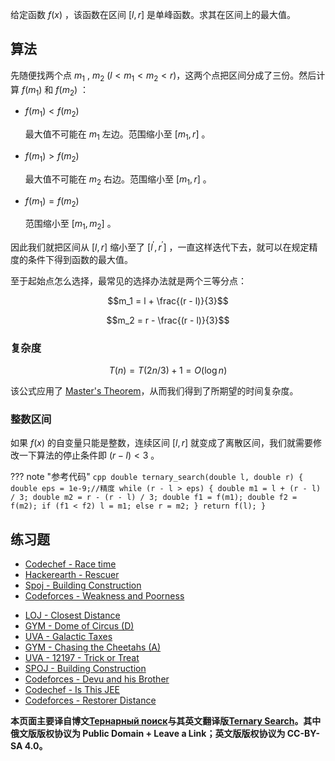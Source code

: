 给定函数 $f(x)$ ，该函数在区间 $[l, r]$ 是单峰函数。求其在区间上的最大值。

## 算法

先随便找两个点 $m_1$ , $m_2$ ($l < m_1 < m_2 < r$)，这两个点把区间分成了三份。然后计算 $f(m_1)$ 和 $f(m_2)$ ：
-   $f(m_1) < f(m_2)$

    最大值不可能在 $m_1$ 左边。范围缩小至 $[m_1, r]$ 。
-   $f(m_1) > f(m_2)$

    最大值不可能在 $m_2$ 右边。范围缩小至 $[m_1, r]$ 。

-   $f(m_1) = f(m_2)$

    范围缩小至 $[m_1, m_2]$ 。

因此我们就把区间从 $[l, r]$ 缩小至了 $[l^\prime, r^\prime]$ ，一直这样迭代下去，就可以在规定精度的条件下得到函数的最大值。

至于起始点怎么选择，最常见的选择办法就是两个三等分点：

$$m_1 = l + \frac{(r - l)}{3}$$

$$m_2 = r - \frac{(r - l)}{3}$$ 

### 复杂度

$$T(n) = T({2n}/{3}) + 1 = O(\log n)$$

该公式应用了 [Master's Theorem](https://en.wikipedia.org/wiki/Master_theorem_(analysis_of_algorithms))，从而我们得到了所期望的时间复杂度。

### 整数区间

如果 $f(x)$ 的自变量只能是整数，连续区间 $[l, r]$ 就变成了离散区间，我们就需要修改一下算法的停止条件即 $(r - l) < 3$ 。


??? note "参考代码"
	```cpp
	double ternary_search(double l, double r) {
		double eps = 1e-9;//精度
		while (r - l > eps) {
			double m1 = l + (r - l) / 3;
			double m2 = r - (r - l) / 3;
			double f1 = f(m1);
			double f2 = f(m2);
			if (f1 < f2)
				l = m1;
			else
				r = m2;
		}
		return f(l);
	}
	```

## 练习题

- [Codechef - Race time](https://www.codechef.com/problems/AMCS03)
- [Hackerearth - Rescuer](https://www.hackerearth.com/september-circuits/algorithm/rescuer-1/)
- [Spoj - Building Construction](http://www.spoj.com/problems/KOPC12A/)
- [Codeforces - Weakness and Poorness](http://codeforces.com/problemset/problem/578/C)
* [LOJ - Closest Distance](http://lightoj.com/volume_showproblem.php?problem=1146)
* [GYM - Dome of Circus (D)](http://codeforces.com/gym/101309)
* [UVA - Galactic Taxes](https://uva.onlinejudge.org/index.php?option=com_onlinejudge&Itemid=8&page=show_problem&problem=4898)
* [GYM - Chasing the Cheetahs (A)](http://codeforces.com/gym/100829)
* [UVA - 12197 - Trick or Treat](https://uva.onlinejudge.org/index.php?option=com_onlinejudge&Itemid=8&page=show_problem&problem=3349)
* [SPOJ - Building Construction](http://www.spoj.com/problems/KOPC12A/)
* [Codeforces - Devu and his Brother](https://codeforces.com/problemset/problem/439/D)
* [Codechef - Is This JEE ](https://www.codechef.com/problems/ICM2003)
* [Codeforces - Restorer Distance](https://codeforces.com/contest/1355/problem/E)


**本页面主要译自博文[Тернарный поиск](http://e-maxx.ru/algo/ternary_search)与其英文翻译版[Ternary Search](https://cp-algorithms.com/num_methods/ternary_search.html)。其中俄文版版权协议为 Public Domain + Leave a Link；英文版版权协议为 CC-BY-SA 4.0。** 
